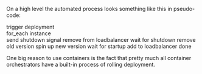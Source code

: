 On a high level the automated process looks something like this in pseudo-code:

trigger deployment  
for_each instance  
    send shutdown signal
    remove from loadbalancer
    wait for shutdown
    remove old version
    spin up new version
    wait for startup
    add to loadbalancer
done

One big reason to use containers is the fact that pretty much all container orchestrators have a built-in process of rolling deployment.
